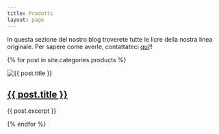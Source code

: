 ```yaml
---
title: Prodotti
layout: page
---
```

In questa sezione del nostro blog troverete tutte le licre della nostra linea originale. Per sapere come averle, contattateci [qui](https://ig.me/m/caketussy)!!

{% for post in site.categories.products %}
  <div class="post-preview">
    <img src="{% if post.thumbnail %}{{ post.thumbnail | prepend: site.baseurl }}{% else %}{{ site.baseurl }}/assets/images/default-thumb.png{% endif %}" alt="{{ post.title }}">
    <div>
      <h2><a href="{{ site.baseurl }}{{ post.url }}">{{ post.title }}</a></h2>
      <p>{{ post.excerpt }}</p>
    </div>
  </div>
{% endfor %}


